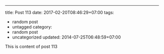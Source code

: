 ---
title: Post 113
date: 2017-02-20T08:46:29+07:00
tags:
  - random post
  - untagged
category:
  - random post
  - uncategorized
updated: 2014-07-25T06:48:59+07:00

This is content of post 113
